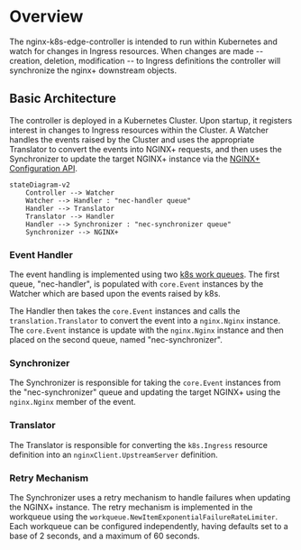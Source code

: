 # Overview

The nginx-k8s-edge-controller is intended to run within Kubernetes and watch for changes in Ingress resources.
When changes are made -- creation, deletion, modification -- to Ingress definitions the controller will synchronize the nginx+ downstream objects.

## Basic Architecture

The controller is deployed in a Kubernetes Cluster. Upon startup, it registers interest in changes to Ingress resources within the Cluster.
A Watcher handles the events raised by the Cluster and uses the appropriate Translator to convert the events into NGINX+ requests, 
and then uses the Synchronizer to update the target NGINX+ instance via the [NGINX+ Configuration API](https://docs.nginx.com/nginx/admin-guide/load-balancer/dynamic-configuration-api/).

```mermaid
stateDiagram-v2
    Controller --> Watcher 
    Watcher --> Handler : "nec-handler queue"
    Handler --> Translator
    Translator --> Handler
    Handler --> Synchronizer : "nec-synchronizer queue"
    Synchronizer --> NGINX+
```

### Event Handler

The event handling is implemented using two [k8s work queues](https://pkg.go.dev/k8s.io/client-go/util/workqueue). 
The first queue, "nec-handler", is populated with `core.Event` instances by the Watcher which are based upon the events 
raised by k8s.

The Handler then takes the `core.Event` instances and calls the `translation.Translator` to convert the event into a `nginx.Nginx` instance. 
The `core.Event` instance is update with the `nginx.Nginx` instance and then placed on the second queue, named "nec-synchronizer". 

### Synchronizer

The Synchronizer is responsible for taking the `core.Event` instances from the "nec-synchronizer" queue and updating the target NGINX+
using the `nginx.Nginx` member of the event.

### Translator

The Translator is responsible for converting the `k8s.Ingress` resource definition into an `nginxClient.UpstreamServer` definition.

### Retry Mechanism

The Synchronizer uses a retry mechanism to handle failures when updating the NGINX+ instance. 
The retry mechanism is implemented in the workqueue using the `workqueue.NewItemExponentialFailureRateLimiter`. 
Each workqueue can be configured independently, having defaults set to a base of 2 seconds, and a maximum of 60 seconds.